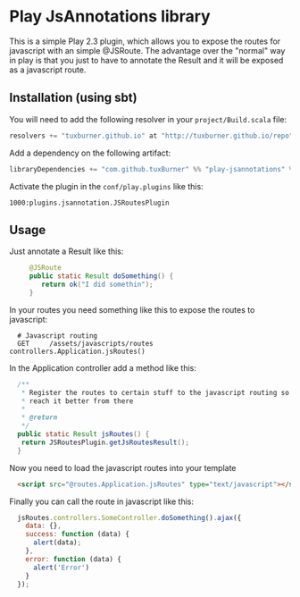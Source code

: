 # Play JsAnnotations library

This is a simple Play 2.3 plugin, which allows you to expose the routes for javascript with an simple @JSRoute.
The advantage over the "normal" way in play is that you just to have to annotate the Result and it will be exposed as a javascript route.

## Installation (using sbt)

You will need to add the following resolver in your `project/Build.scala` file:

```scala
resolvers += "tuxburner.github.io" at "http://tuxburner.github.io/repo"
```

Add a dependency on the following artifact:

```scala
libraryDependencies += "com.github.tuxBurner" %% "play-jsannotations" % "1.2.2"
```

Activate the plugin in the `conf/play.plugins` like this:

```
1000:plugins.jsannotation.JSRoutesPlugin
```


## Usage

Just annotate a Result like this:

```java
     @JSRoute
     public static Result doSomething() {
        return ok("I did somethin");
     }
```

In your routes you need something like this to expose the routes to javascript:

```
  # Javascript routing
  GET     /assets/javascripts/routes   controllers.Application.jsRoutes()
```

In the Application controller add a method like this:
```java
  /**
   * Register the routes to certain stuff to the javascript routing so we can
   * reach it better from there
   *
   * @return
   */
  public static Result jsRoutes() {
   return JSRoutesPlugin.getJsRoutesResult();
  }
```

Now you need to load the javascript routes into your  template

```html
  <script src="@routes.Application.jsRoutes" type="text/javascript"></script>
```

Finally you can call the route in javascript like this:

```javascript
  jsRoutes.controllers.SomeController.doSomething().ajax({
    data: {},
    success: function (data) {
      alert(data);
    },
    error: function (data) {
      alert('Error')
    }
  });
```
